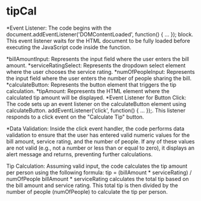 # tipCal

*Event Listener: The code begins with the document.addEventListener('DOMContentLoaded', function() { ... }); block.
 This event listener waits for the HTML document to be fully loaded before executing the JavaScript code inside the function.

*billAmountInput: Represents the input field where the user enters the bill amount.
*serviceRatingSelect: Represents the dropdown select element where the user chooses the service rating.
*numOfPeopleInput: Represents the input field where the user enters the number of people sharing the bill.
*calculateButton: Represents the button element that triggers the tip calculation.
*tipAmount: Represents the HTML element where the calculated tip amount will be displayed.
*Event Listener for Button Click: The code sets up an event listener on the calculateButton element using calculateButton.
  addEventListener('click', function() { ... });. This listener responds to a click event on the "Calculate Tip" button.

*Data Validation: Inside the click event handler, the code performs data validation to ensure that the user has entered valid numeric
 values for the bill amount, service rating, and the number of people. If any of these values are not
 valid (e.g., not a number or less than or equal to zero), it displays an alert message and returns, preventing further calculations.

Tip Calculation: Assuming valid input, the code calculates the tip amount per person using the following formula:
tip = (billAmount * serviceRating) / numOfPeople
billAmount * serviceRating calculates the total tip based on the bill amount and service rating.
This total tip is then divided by the number of people (numOfPeople) to calculate the tip per person.
